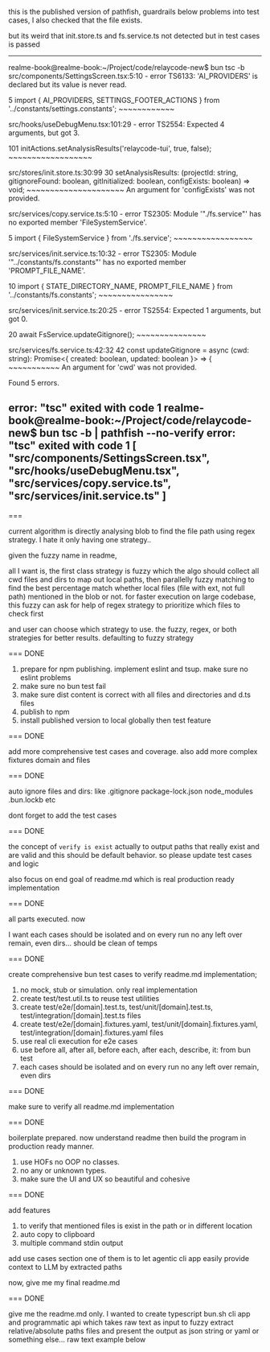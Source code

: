 this is the published version of pathfish, guardrails below problems into test cases, I also checked that the file exists.

but its weird that init.store.ts and fs.service.ts not detected but in test cases is passed

---------------

realme-book@realme-book:~/Project/code/relaycode-new$ bun tsc -b
src/components/SettingsScreen.tsx:5:10 - error TS6133: 'AI_PROVIDERS' is declared but its value is never read.

5 import { AI_PROVIDERS, SETTINGS_FOOTER_ACTIONS } from '../constants/settings.constants';
           ~~~~~~~~~~~~

src/hooks/useDebugMenu.tsx:101:29 - error TS2554: Expected 4 arguments, but got 3.

101                 initActions.setAnalysisResults('relaycode-tui', true, false);
                                ~~~~~~~~~~~~~~~~~~

  src/stores/init.store.ts:30:99
    30         setAnalysisResults: (projectId: string, gitignoreFound: boolean, gitInitialized: boolean, configExists: boolean) => void;
                                                                                                         ~~~~~~~~~~~~~~~~~~~~~
    An argument for 'configExists' was not provided.

src/services/copy.service.ts:5:10 - error TS2305: Module '"./fs.service"' has no exported member 'FileSystemService'.

5 import { FileSystemService } from './fs.service';
           ~~~~~~~~~~~~~~~~~

src/services/init.service.ts:10:32 - error TS2305: Module '"../constants/fs.constants"' has no exported member 'PROMPT_FILE_NAME'.

10 import { STATE_DIRECTORY_NAME, PROMPT_FILE_NAME } from '../constants/fs.constants';
                                  ~~~~~~~~~~~~~~~~

src/services/init.service.ts:20:25 - error TS2554: Expected 1 arguments, but got 0.

20         await FsService.updateGitignore();
                           ~~~~~~~~~~~~~~~

  src/services/fs.service.ts:42:32
    42 const updateGitignore = async (cwd: string): Promise<{ created: boolean, updated: boolean }> => {
                                      ~~~~~~~~~~~
    An argument for 'cwd' was not provided.


Found 5 errors.

error: "tsc" exited with code 1
realme-book@realme-book:~/Project/code/relaycode-new$ bun tsc -b | pathfish --no-verify
error: "tsc" exited with code 1
[
  "src/components/SettingsScreen.tsx",
  "src/hooks/useDebugMenu.tsx",
  "src/services/copy.service.ts",
  "src/services/init.service.ts"
]
--------------------

===

current algorithm is directly analysing blob to find the file path using regex strategy. I hate it only having one strategy..

given the fuzzy name in readme,

all I want is, the first class strategy is fuzzy which the algo should collect all cwd files and dirs to map out local paths, then parallelly fuzzy matching to find the best percentage match whether local files (file with ext, not full path) mentioned in the blob or not. for faster execution on large codebase, this fuzzy can ask for help of regex strategy to prioritize which files to check first

and user can choose which strategy to use. the fuzzy, regex, or both strategies for better results. defaulting to fuzzy strategy

=== DONE

1. prepare for npm publishing. implement eslint and tsup. make sure no eslint problems
2. make sure no bun test fail
3. make sure dist content is correct with all files and directories and d.ts files
4. publish to npm
5. install published version to local globally then test feature

=== DONE

add more comprehensive test cases and coverage. also add more complex fixtures domain and files

=== DONE

auto ignore files and dirs: like .gitignore package-lock.json node_modules .bun.lockb etc

dont forget to add the test cases

=== DONE

the concept of `verify is exist` actually to output paths that really exist and are valid and this should be default behavior. so please update test cases and logic

also focus on end goal of readme.md which is real production ready implementation

=== DONE

all parts executed. now

I want each cases should be isolated and on every run no any left over remain, even dirs... should be clean of temps

=== DONE

create comprehensive bun test cases to verify readme.md implementation;

1. no mock, stub or simulation. only real implementation
2. create test/test.util.ts to reuse test utilities
3. create test/e2e/[domain].test.ts, test/unit/[domain].test.ts, test/integration/[domain].test.ts files
4. create test/e2e/[domain].fixtures.yaml, test/unit/[domain].fixtures.yaml, test/integration/[domain].fixtures.yaml files
4. use real cli execution for e2e cases
5. use before all, after all, before each, after each, describe, it: from bun test
6. each cases should be isolated and on every run no any left over remain, even dirs

=== DONE

make sure to verify all readme.md implementation

=== DONE

boilerplate prepared. now understand readme then build the program in production ready manner.

1. use HOFs no OOP no classes.
2. no any or unknown types.
3. make sure the UI and UX so beautiful and cohesive

=== DONE

add features

1. to verify that mentioned files is exist in the path or in different location
2. auto copy to clipboard
3. multiple command stdin output

add use cases section
one of them is to let agentic cli app easily provide context to LLM by extracted paths

now, give me my final readme.md

=== DONE

give me the readme.md only.  I wanted to create typescript bun.sh cli app and programmatic api which takes raw text as input to fuzzy extract relative/absolute paths files and present the output as json string or yaml or something else... raw text example below
